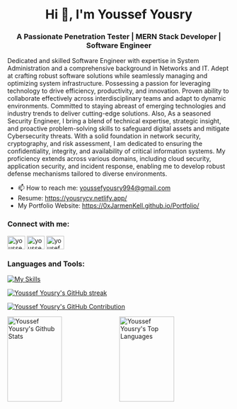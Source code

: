 <h1 align="center">Hi 👋, I'm Youssef Yousry</h1>
<h3 align="center">A Passionate Penetration Tester | MERN Stack Developer | Software Engineer</h3>

<p>Dedicated and skilled Software Engineer with expertise in System Administration and a comprehensive background in Networks and IT. Adept at crafting robust software solutions while seamlessly managing and optimizing system infrastructure. Possessing a passion for leveraging technology to drive efficiency, productivity, and innovation. Proven ability to collaborate effectively across interdisciplinary teams and adapt to dynamic environments. Committed to staying abreast of emerging technologies and industry trends to deliver cutting-edge solutions. Also, As a seasoned Security Engineer, I bring a blend of technical expertise, strategic insight, and proactive problem-solving skills to safeguard digital assets and mitigate Cybersecurity threats. With a solid foundation in network security, cryptography, and risk assessment, I am dedicated to ensuring the confidentiality, integrity, and availability of critical information systems. My proficiency extends across various domains, including cloud security, application security, and incident response, enabling me to develop robust defense mechanisms tailored to diverse environments. 
</p>

- 📫 How to reach me: youssefyousry994@gmail.com
- Resume: https://yousrycv.netlify.app/
- My Portfolio Website: https://0xJarmenKell.github.io/Portfolio/

<h3 align="left">Connect with me:</h3>
<p align="left">
<a href="https://linkedin.com/in/youssefyousry94" target="blank"><img align="center" src="https://raw.githubusercontent.com/rahuldkjain/github-profile-readme-generator/master/src/images/icons/Social/linked-in-alt.svg" alt="youssefyousry94" height="30" width="40" /></a>
<a href="https://fb.com/youssef.yousry.94" target="blank"><img align="center" src="https://raw.githubusercontent.com/rahuldkjain/github-profile-readme-generator/master/src/images/icons/Social/facebook.svg" alt="youssef.yousry.94" height="30" width="40" /></a>
<a href="https://instagram.com/0xJarmenKell" target="blank"><img align="center" src="https://raw.githubusercontent.com/rahuldkjain/github-profile-readme-generator/master/src/images/icons/Social/instagram.svg" alt="yousef_yousry94" height="30" width="40" /></a>
</p>


<h3 align="left">Languages and Tools:</h3>

[![My Skills](https://skillicons.dev/icons?i=redux,react,ts,js,python,ruby,rails,bash,powershell,jenkins,linux,git,docker,cs,html,css,scss,bootstrap,tailwindcss,webpack,vite,vscode,figma,nodejs,express,mongodb)](https://skillicons.dev)

<p>
  <a href="https://github.com/0xJarmenKell">
    <img src="https://github-readme-streak-stats.herokuapp.com/?user=0xJarmenKell&theme=radical&border=7F3FBF&background=0D1117" alt="Youssef Yousry's GitHub streak"/>
  </a>
</p>

<p>
  <a href="https://github.com/0xJarmenKell">
    <img src="https://github-profile-summary-cards.vercel.app/api/cards/profile-details?username=0xJarmenKell&theme=radical" alt="Youssef Yousry's GitHub Contribution"/>
  </a>
</p>

<a> 
    <a href="https://github.com/0xJarmenKell"><img alt="Youssef Yousry's Github Stats" src="https://denvercoder1-github-readme-stats.vercel.app/api?username=0xJarmenKell&show_icons=true&count_private=true&theme=react&border_color=7F3FBF&bg_color=0D1117&title_color=F85D7F&icon_color=F8D866" height="192px" width="49.5%"/></a>
  <a href="https://github.com/0xJarmenKell"><img alt="Youssef Yousry's Top Languages" src="https://denvercoder1-github-readme-stats.vercel.app/api/top-langs/?username=0xJarmenKell&langs_count=8&layout=compact&theme=react&border_color=7F3FBF&bg_color=0D1117&title_color=F85D7F&icon_color=F8D866" height="192px" width="49.5%"/></a>
  <br/>
</a>

